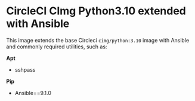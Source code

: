 # CircleCI CImg Python3.10 extended with Ansible

This image extends the base Circleci `cimg/python:3.10` image with Ansible and commonly required utilities, such as:

**Apt**

* sshpass

**Pip**

* Ansible==9.1.0
